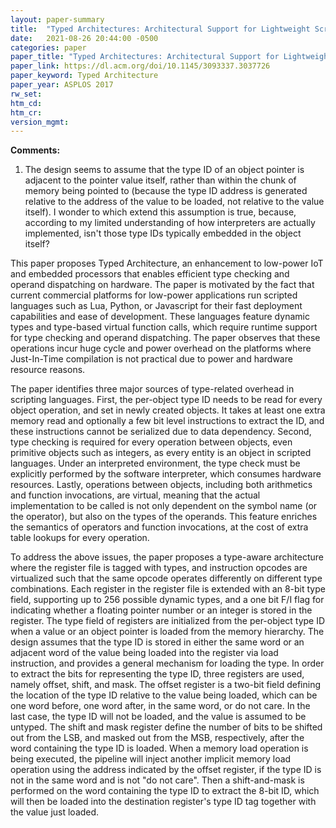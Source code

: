 ```yaml
---
layout: paper-summary
title:  "Typed Architectures: Architectural Support for Lightweight Scripting"
date:   2021-08-26 20:44:00 -0500
categories: paper
paper_title: "Typed Architectures: Architectural Support for Lightweight Scripting"
paper_link: https://dl.acm.org/doi/10.1145/3093337.3037726
paper_keyword: Typed Architecture
paper_year: ASPLOS 2017
rw_set:
htm_cd:
htm_cr:
version_mgmt:
---
```


**Comments:**

1. The design seems to assume that the type ID of an object pointer is adjacent to the pointer value itself,
   rather than within the chunk of memory being pointed to (because the type ID address is generated relative to 
   the address of the value to be loaded, not relative to the value itself).
   I wonder to which extend this assumption is true, because, according to my limited understanding of how 
   interpreters are actually implemented, isn't those type IDs typically embedded in the object itself?
   

This paper proposes Typed Architecture, an enhancement to low-power IoT and embedded processors that enables efficient
type checking and operand dispatching on hardware.
The paper is motivated by the fact that current commercial platforms for low-power applications run scripted languages
such as Lua, Python, or Javascript for their fast deployment capabilities and ease of development.
These languages feature dynamic types and type-based virtual function calls, which require runtime support for type
checking and operand dispatching.
The paper observes that these operations incur huge cycle and power overhead on the platforms where Just-In-Time 
compilation is not practical due to power and hardware resource reasons.

The paper identifies three major sources of type-related overhead in scripting languages.
First, the per-object type ID needs to be read for every object operation, and set in newly created objects. It
takes at least one extra memory read and optionally a few bit level instructions to extract the ID, and these 
instructions cannot be serialized due to data dependency.
Second, type checking is required for every operation between objects, even primitive objects such as integers, 
as every entity is an object in scripted languages. 
Under an interpreted environment, the type check must be explicitly performed by the software interpreter, which 
consumes hardware resources. 
Lastly, operations between objects, including both arithmetics and function invocations, are virtual, meaning that
the actual implementation to be called is not only dependent on the symbol name (or the operator), but also on
the types of the operands. This feature enriches the semantics of operators and function invocations, at the 
cost of extra table lookups for every operation.

To address the above issues, the paper proposes a type-aware architecture where the register file is tagged with types,
and instruction opcodes are virtualized such that the same opcode operates differently on different type combinations.
Each register in the register file is extended with an 8-bit type field, supporting up to 256 possible dynamic types, 
and a one bit F/I flag for indicating whether a floating pointer number or an integer is stored in the register.
The type field of registers are initialized from the per-object type ID when a value or an object pointer is 
loaded from the memory hierarchy.
The design assumes that the type ID is stored in either the same word or an adjacent word of the value being loaded
into the register via load instruction, and provides a general mechanism for loading the type. 
In order to extract the bits for representing the type ID, three registers are used, namely offset, shift, and mask.
The offset register is a two-bit field defining the location of the type ID relative to the value being loaded,
which can be one word before, one word after, in the same word, or do not care. In the last case, the type ID will
not be loaded, and the value is assumed to be untyped.
The shift and mask register define the number of bits to be shifted out from the LSB, and masked out from the MSB, 
respectively, after the word containing the type ID is loaded.
When a memory load operation is being executed, the pipeline will inject another implicit memory load operation
using the address indicated by the offset register, if the type ID is not in the same word and is not "do not care".
Then a shift-and-mask is performed on the word containing the type ID to extract the 8-bit ID, which will then be 
loaded into the destination register's type ID tag together with the value just loaded.
